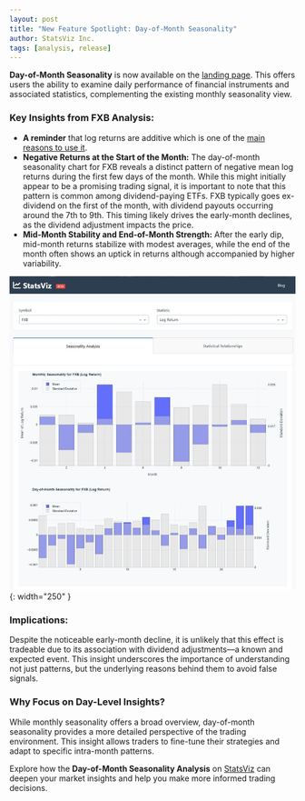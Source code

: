 ```yaml
---
layout: post
title: "New Feature Spotlight: Day-of-Month Seasonality"
author: StatsViz Inc. 
tags: [analysis, release]
---
```


**Day-of-Month Seasonality** is now available on the [landing page](https://www.statsviz.com/). This offers users the ability to examine daily performance of financial instruments and associated statistics, complementing the existing monthly seasonality view.

### Key Insights from FXB Analysis:
- **A reminder** that log returns are additive which is one of the [main reasons to use it](./2024-10-23-why-log-returns.md). 
- **Negative Returns at the Start of the Month:** The day-of-month seasonality chart for FXB reveals a distinct pattern of negative mean log returns during the first few days of the month. While this might initially appear to be a promising trading signal, it is important to note that this pattern is common among dividend-paying ETFs. FXB typically goes ex-dividend on the first of the month, with dividend payouts occurring around the 7th to 9th. This timing likely drives the early-month declines, as the dividend adjustment impacts the price.
- **Mid-Month Stability and End-of-Month Strength:** After the early dip, mid-month returns stabilize with modest averages, while the end of the month often shows an uptick in returns although accompanied by higher variability. 

![seasonality view for FXB](/assets/release_dom-seasonality.JPG){: width="250" }

### Implications:
Despite the noticeable early-month decline, it is unlikely that this effect is tradeable due to its association with dividend adjustments—a known and expected event. This insight underscores the importance of understanding not just patterns, but the underlying reasons behind them to avoid false signals.

### Why Focus on Day-Level Insights?
While monthly seasonality offers a broad overview, day-of-month seasonality provides a more detailed perspective of the trading environment. This insight allows traders to fine-tune their strategies and adapt to specific intra-month patterns.

Explore how the **Day-of-Month Seasonality Analysis** on [StatsViz](https://www.statsviz.com/) can deepen your market insights and help you make more informed trading decisions.

